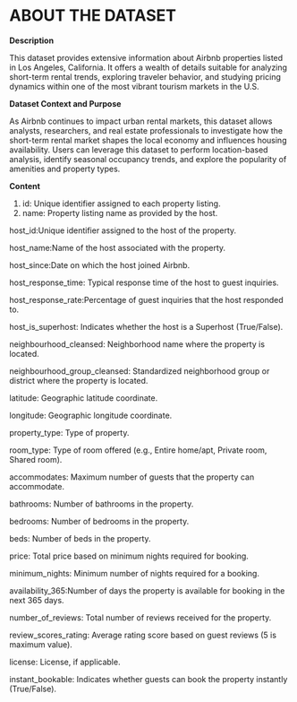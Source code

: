 # ABOUT THE DATASET 

**Description**

This dataset provides extensive information about Airbnb properties listed in Los Angeles, California. It offers a wealth of details suitable for analyzing short-term rental trends, exploring traveler behavior, and studying pricing dynamics within one of the most vibrant tourism markets in the U.S.

**Dataset Context and Purpose**

As Airbnb continues to impact urban rental markets, this dataset allows analysts, researchers, and real estate professionals to investigate how the short-term rental market shapes the local economy and influences housing availability. Users can leverage this dataset to perform location-based analysis, identify seasonal occupancy trends, and explore the popularity of amenities and property types.

**Content**

1. id: Unique identifier assigned to each property listing.
2. name: Property listing name as provided by the host.

host_id:Unique identifier assigned to the host of the property.

host_name:Name of the host associated with the property.

host_since:Date on which the host joined Airbnb.

host_response_time: Typical response time of the host to guest inquiries.

host_response_rate:Percentage of guest inquiries that the host responded to.

host_is_superhost: Indicates whether the host is a Superhost (True/False).

neighbourhood_cleansed: Neighborhood name where the property is located.

neighbourhood_group_cleansed: Standardized neighborhood group or district where the property is located.

latitude: Geographic latitude coordinate.

longitude: Geographic longitude coordinate.

property_type: Type of property.

room_type: Type of room offered (e.g., Entire home/apt, Private room, Shared room).

accommodates: Maximum number of guests that the property can accommodate.

bathrooms: Number of bathrooms in the property.

bedrooms: Number of bedrooms in the property.

beds: Number of beds in the property.

price: Total price based on minimum nights required for booking.

minimum_nights: Minimum number of nights required for a booking.

availability_365:Number of days the property is available for booking in the next 365 days.

number_of_reviews: Total number of reviews received for the property.

review_scores_rating: Average rating score based on guest reviews (5 is maximum value).

license: License, if applicable.

instant_bookable: Indicates whether guests can book the property instantly (True/False).
